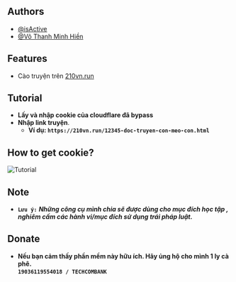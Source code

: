 
## Authors

- [@isActive](https://github.com/isActive)
- [@Võ Thanh Minh Hiền](https://www.facebook.com/VTMH.Official/)


## Features

- Cào truyện trên [210vn.run](https://hentaivn.run)

## Tutorial

- **Lấy và nhập cookie của cloudflare đã bypass**
- **Nhập link truyện**.
    - **Ví dụ:
        ``https://210vn.run/12345-doc-truyen-con-meo-con.html``**

## How to get cookie?

![Tutorial](https://media.giphy.com/media/v1.Y2lkPTc5MGI3NjExYjBjOWI4ZTUzZmU5OGQ5Y2IzZGNjOGExY2VjZGMzMDQzZGZlZTJhNSZlcD12MV9pbnRlcm5hbF9naWZzX2dpZklkJmN0PWc/Hftlmm5NY7T3gChXP1/giphy.gif)

## Note

- **``Lưu ý:``** ***Những công cụ mình chia sẽ được dùng cho mục đích học tập , nghiêm cấm các hành vi/mục đích sử dụng trái pháp luật.***


## Donate

- **Nếu bạn cảm thấy phần mềm này hữu ích. Hãy ủng hộ cho mình 1 ly cà phê.     
    ``19036119554018 / TECHCOMBANK``**


